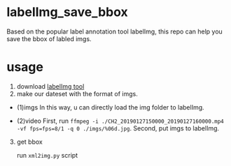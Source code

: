 # labelImg_save_bbox
  Based on the popular label annotation tool labelImg, this repo can help you save the bbox of labled imgs.

# usage
1. download [labelImg tool](https://github.com/tzutalin/labelImg)
2. make our dateset with the format of imgs.

* (1)imgs
    In this way, u can directly load the img folder to labelImg.
    
* (2)video
    First, run `ffmpeg -i ./CH2_20190127150000_20190127160000.mp4 -vf fps=fps=8/1 -q 0 ./imgs/%06d.jpg`.
    Second, put imgs to labelImg.
    
3. get bbox

    run `xml2img.py` script

